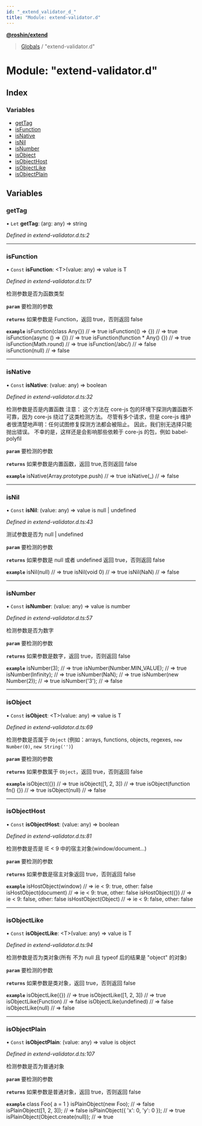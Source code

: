 ```yaml
---
id: "_extend_validator_d_"
title: "Module: extend-validator.d"
---
```


**[@roshin/extend](../README.md)**

> [Globals](../README.md) / "extend-validator.d"

# Module: "extend-validator.d"

## Index

### Variables

* [getTag](_extend_validator_d_.md#gettag)
* [isFunction](_extend_validator_d_.md#isfunction)
* [isNative](_extend_validator_d_.md#isnative)
* [isNil](_extend_validator_d_.md#isnil)
* [isNumber](_extend_validator_d_.md#isnumber)
* [isObject](_extend_validator_d_.md#isobject)
* [isObjectHost](_extend_validator_d_.md#isobjecthost)
* [isObjectLike](_extend_validator_d_.md#isobjectlike)
* [isObjectPlain](_extend_validator_d_.md#isobjectplain)

## Variables

### getTag

• `Let` **getTag**: (arg: any) => string

*Defined in extend-validator.d.ts:2*

___

### isFunction

• `Const` **isFunction**: \<T>(value: any) => value is T

*Defined in extend-validator.d.ts:17*

检测参数是否为函数类型

**`param`** 要检测的参数

**`returns`** 如果参数是 Function，返回 true，否则返回 false

**`example`** 
 isFunction(class Any{}) // => true
 isFunction(() => {}) // => true
 isFunction(async () => {}) // => true
 isFunction(function * Any() {}) // => true
 isFunction(Math.round) // => true
 isFunction(/abc/) // => false
 isFunction(null) // => false

___

### isNative

• `Const` **isNative**: (value: any) => boolean

*Defined in extend-validator.d.ts:32*

检测参数是否是内置函数
注意：
	这个方法在 core-js 包的环境下探测内置函数不可靠，因为 core-js 绕过了这类检测方法。
	尽管有多个请求，但是 core-js 维护者很清楚地声明：任何试图修复探测方法都会被阻止。
	因此，我们别无选择只能抛出错误。
 不幸的是，这样还是会影响那些依赖于 core-js 的包，例如 babel-polyfil

**`param`** 要检测的参数

**`returns`** 如果参数是内置函数，返回 true,否则返回 false

**`example`** 
	isNative(Array.prototype.push) // => true
	isNative(_) // => false

___

### isNil

• `Const` **isNil**: (value: any) => value is null \| undefined

*Defined in extend-validator.d.ts:43*

测试参数是否为 null | undefined

**`param`** 要检测的参数

**`returns`** 如果参数是 null 或者 undefined 返回 true，否则返回 false

**`example`** 
 isNil(null) // => true
 isNil(void 0) // => true
 isNil(NaN) // => false

___

### isNumber

• `Const` **isNumber**: (value: any) => value is number

*Defined in extend-validator.d.ts:57*

检测参数是否为数字

**`param`** 要检测的参数

**`returns`** 如果参数是数字，返回 true，否则返回 false

**`example`** 
 isNumber(3); // => true
 isNumber(Number.MIN_VALUE); // => true
 isNumber(Infinity); // => true
 isNumber(NaN); // => true
 isNumber(new Number(2)); // => true
 isNumber('3'); // => false

___

### isObject

• `Const` **isObject**: \<T>(value: any) => value is T

*Defined in extend-validator.d.ts:69*

检测参数是否属于 `Object` (例如：arrays, functions, objects, regexes, `new Number(0)`, `new String('')`)

**`param`** 要检测的参数

**`returns`** 如果参数属于 `Object`，返回 true，否则返回 false

**`example`** 
	isObject({}) // => true
	isObject([1, 2, 3]) // => true
	isObject(function fn() {}) // => true
	isObject(null) // => false

___

### isObjectHost

• `Const` **isObjectHost**: (value: any) => boolean

*Defined in extend-validator.d.ts:81*

检测参数是否是 IE < 9 中的宿主对象(window/document...)

**`param`** 要检测的参数

**`returns`** 如果参数是宿主对象返回 true，否则返回 false

**`example`** 
 isHostObject(window) // => ie < 9: true, other: false
 isHostObject(document) // => ie < 9: true, other: false
 isHostObject({}) // => ie < 9: false, other: false
 isHostObject(Object) // => ie < 9: false, other: false

___

### isObjectLike

• `Const` **isObjectLike**: \<T>(value: any) => value is T

*Defined in extend-validator.d.ts:94*

检测参数是否为类对象(所有 不为 null 且 typeof 后的结果是 "object" 的对象)

**`param`** 要检测的参数

**`returns`** 如果参数是类对象，返回 true，否则返回 false

**`example`** 
 isObjectLike({}) // => true
 isObjectLike([1, 2, 3]) // => true
 isObjectLike(Function) // => false
 isObjectLike(undefined) // => false
 isObjectLike(null) // => false

___

### isObjectPlain

• `Const` **isObjectPlain**: (value: any) => value is object

*Defined in extend-validator.d.ts:107*

检测参数是否为普通对象

**`param`** 要检测的参数

**`returns`** 如果参数是普通对象，返回 true，否则返回 false

**`example`** 
 class Foo{ a = 1 }
 isPlainObject(new Foo); // => false
 isPlainObject([1, 2, 3]); // => false
 isPlainObject({ 'x': 0, 'y': 0 }); // => true
 isPlainObject(Object.create(null)); // => true
